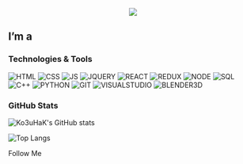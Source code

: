 <p align="center"><img src="img/Gif_Galaxia_en_el_Universo-.gif" width="" height="" /></p>

## I’m a

### Technologies & Tools
![HTML](https://img.shields.io/badge/-HTML-122342?style=flat&logo=HTML5)
![CSS](https://img.shields.io/badge/-CSS-122342?style=flat&logo=CSS3&logoColor=blue)
![JS](https://img.shields.io/badge/-JAVASCRIPT-122342?style=flat&logo=JAVASCRIPT)
![JQUERY](https://img.shields.io/badge/-JQUERY-122342?style=flat&logo=JQUERY&logoColor=blue)
![REACT](https://img.shields.io/badge/-REACT-122342?style=flat&logo=REACT)
![REDUX](https://img.shields.io/badge/-REDUX-122342?style=flat&logo=REDUX&logoColor=purple)
![NODE](https://img.shields.io/badge/-NODE.JS-122342?style=flat&logo=NODE.JS&logoColor=GREEN)
![SQL](https://img.shields.io/badge/-MySQL-122342?style=flat&logo=mySQL)
![C++](https://img.shields.io/badge/-C++-122342?style=flat&logo=C%2b%2b&logoColor=blue)
![PYTHON](https://img.shields.io/badge/-PYTHON-122342?style=flat&logo=PYTHON)
![GIT](https://img.shields.io/badge/-GIT-122342?style=flat&logo=GIT)
![VISUALSTUDIO](https://img.shields.io/badge/-VISUAL_STUDIO-122342?style=flat&logo=VISUALSTUDIO&logoColor=violet)
![BLENDER3D](https://img.shields.io/badge/-BLENDER_3D-122342?style=flat&logo=BLENDER)

### GitHub Stats
![Ko3uHaK's GitHub stats](https://github-readme-stats.vercel.app/api?username=Ko3uHaK&show_icons=true&theme=radical)

![Top Langs](https://github-readme-stats.vercel.app/api/top-langs/?username=Ko3uHaK&layout=compact&theme=radical)


Follow Me 
